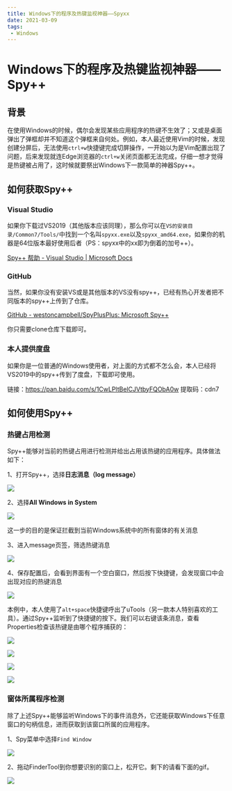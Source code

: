 ```yaml
---
title: Windows下的程序及热键监视神器——Spyxx
date: 2021-03-09
tags:
 - Windows
---
```


# Windows下的程序及热键监视神器——Spy++

## 背景

在使用Windows的时候，偶尔会发现某些应用程序的热键不生效了；又或是桌面弹出了弹框却并不知道这个弹框来自何处。例如，本人最近使用Vim的时候，发现创建分屏后，无法使用`ctrl+w`快捷键完成切屏操作，一开始以为是Vim配置出现了问题，后来发现就连Edge浏览器的`ctrl+w`关闭页面都无法完成，仔细一想才觉得是热键被占用了，这时候就要祭出Windows下一款简单的神器Spy++。

<!-- more -->

## 如何获取Spy++

### Visual Studio

如果你下载过VS2019（其他版本应该同理），那么你可以在`VS的安装目录/Common7/Tools/`中找到一个名叫`spyxx.exe`以及`spyxx_amd64.exe`，如果你的机器是64位版本最好使用后者（PS：spyxx中的xx即为倒着的加号++）。

[Spy++ 帮助 - Visual Studio | Microsoft Docs](https://docs.microsoft.com/zh-cn/visualstudio/debugger/spy-increment-help?view=vs-2019)

### GitHub

当然，如果你没有安装VS或是其他版本的VS没有spy++，已经有热心开发者把不同版本的spy++上传到了仓库。

[GitHub - westoncampbell/SpyPlusPlus: Microsoft Spy++](https://github.com/westoncampbell/SpyPlusPlus)

你只需要clone仓库下载即可。

### 本人提供度盘

如果你是一位普通的Windows使用者，对上面的方式都不怎么会，本人已经将VS2019中的spy++传到了度盘，下载即可使用。

链接：https://pan.baidu.com/s/1CwLPltBelCJVtbyFQObA0w 
提取码：cdn7 

## 如何使用Spy++

### 热键占用检测

Spy++能够对当前的热键占用进行检测并给出占用该热键的应用程序。具体做法如下：

1、打开Spy++，选择**日志消息（log message）**

![](https://cdn.jsdelivr.net/gh/w4ngzhen/CDN/images/post/2021-03-09-spyxx/log-message.jpg)

2、选择**All Windows in System**

![](https://cdn.jsdelivr.net/gh/w4ngzhen/CDN/images/post/2021-03-09-spyxx/set-all-windows-in-system.jpg)

这一步的目的是保证拦截到当前Windows系统中的所有窗体的有关消息

3、进入message页签，筛选热键消息

![](https://cdn.jsdelivr.net/gh/w4ngzhen/CDN/images/post/2021-03-09-spyxx/filter-message.jpg)

4、保存配置后，会看到界面有一个空白窗口，然后按下快捷键，会发现窗口中会出现对应的热键消息

![](https://cdn.jsdelivr.net/gh/w4ngzhen/CDN/images/post/2021-03-09-spyxx/message.gif)

本例中，本人使用了`alt+space`快捷键呼出了uTools（另一款本人特别喜欢的工具）。通过Spy++监听到了快捷键的按下。我们可以右键该条消息，查看Properties检查该热键是由哪个程序捕获的：

![](https://cdn.jsdelivr.net/gh/w4ngzhen/CDN/images/post/2021-03-09-spyxx/prop1.jpg)

![](https://cdn.jsdelivr.net/gh/w4ngzhen/CDN/images/post/2021-03-09-spyxx/prop2.jpg)

![](https://cdn.jsdelivr.net/gh/w4ngzhen/CDN/images/post/2021-03-09-spyxx/prop3.jpg)

![](https://cdn.jsdelivr.net/gh/w4ngzhen/CDN/images/post/2021-03-09-spyxx/prop4.jpg)

### 窗体所属程序检测

除了上述Spy++能够监听Windows下的事件消息外，它还能获取Windows下任意窗口的句柄信息，进而获取到该窗口所属的应用程序。

1、Spy菜单中选择`Find Window`

![](https://cdn.jsdelivr.net/gh/w4ngzhen/CDN/images/post/2021-03-09-spyxx/find-window.jpg)

2、拖动FinderTool到你想要识别的窗口上，松开它。剩下的请看下面的gif。

![](https://cdn.jsdelivr.net/gh/w4ngzhen/CDN/images/post/2021-03-09-spyxx/how-to-find-window.gif)